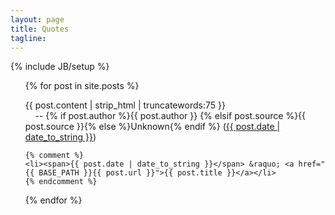 ```yaml
---
layout: page
title: Quotes
tagline:
---
```

{% include JB/setup %}

<ul class="posts">
  {% for post in site.posts %}
    <p>
    {{ post.content | strip_html | truncatewords:75 }}<br>
    &nbsp;&nbsp;&nbsp;&nbsp;-- {% if post.author %}{{ post.author }}
    {% elsif post.source %}{{ post.source }}{% else %}Unknown{% endif %}
    (<a href="{{ post.url }}">{{ post.date | date_to_string }}</a>)
    </p>

    {% comment %}
    <li><span>{{ post.date | date_to_string }}</span> &raquo; <a href="{{ BASE_PATH }}{{ post.url }}">{{ post.title }}</a></li>
    {% endcomment %}
  {% endfor %}
</ul>

